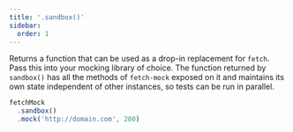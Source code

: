 ```yaml
---
title: '.sandbox()'
sidebar:
  order: 1
---
```

Returns a function that can be used as a drop-in replacement for `fetch`. Pass this into your mocking library of choice. The function returned by `sandbox()` has all the methods of `fetch-mock` exposed on it and maintains its own state independent of other instances, so tests can be run in parallel.

```js
fetchMock
  .sandbox()
  .mock('http://domain.com', 200)
```
